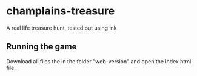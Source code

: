 # champlains-treasure
A real life treasure hunt, tested out using ink

## Running the game
Download all files the in the folder "web-version" and open the index.html file. 
